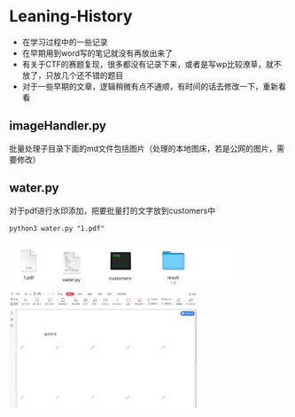 # Leaning-History
- 在学习过程中的一些记录
- 在早期用到word写的笔记就没有再放出来了
- 有关于CTF的赛题复现，很多都没有记录下来，或者是写wp比较潦草，就不放了，只放几个还不错的题目
- 对于一些早期的文章，逻辑稍微有点不通顺，有时间的话去修改一下，重新看看

## imageHandler.py

批量处理子目录下面的md文件包括图片（处理的本地图床，若是公网的图片，需要修改）

## water.py

对于pdf进行水印添加，把要批量打的文字放到customers中

```
python3 water.py "1.pdf"
```

<img src="images/1.png" alt="image-20230824160242124" style="zoom:50%;" />

<img src="images/2.png" alt="image-20230822160917628" style="zoom: 33%;" />
